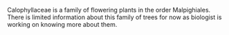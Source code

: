 <style>
:root {
    font-family: Times, "Times New Roman", Georgia, serif;
}
.eye {
    font-weight: 1000;
    color: green;
}
</style>

Calophyllaceae is a family of flowering plants in the order Malpighiales. There is limited information about this family of trees for now as biologist is working on knowing more about them.